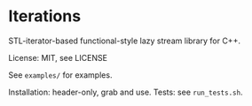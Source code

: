 # Iterations #

STL-iterator-based functional-style lazy stream library for C++.

License: MIT, see LICENSE

See `examples/` for examples.

Installation: header-only, grab and use.
Tests: see `run_tests.sh`.